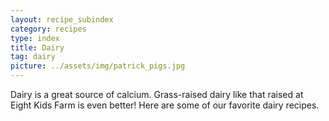 ```yaml
---
layout: recipe_subindex
category: recipes
type: index
title: Dairy
tag: dairy
picture: ../assets/img/patrick_pigs.jpg
---
```


Dairy is a great source of calcium. Grass-raised dairy like that raised at Eight Kids Farm is even better! Here are some of our favorite dairy recipes.
